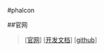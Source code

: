 #phalcon

##官网

> [[官网](https://phalconphp.com)]
> [[开发文档](https://docs.phalconphp.com/zh/latest/index.html)]
> [[github](https://github.com/phalcon/cphalcon/)]
